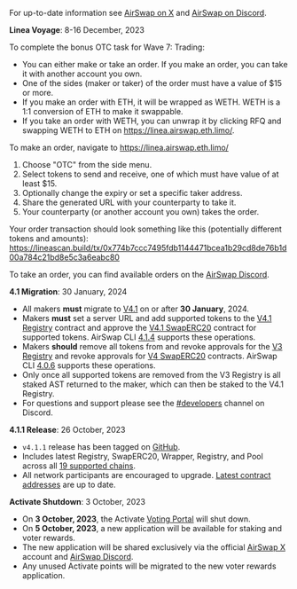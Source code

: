 For up-to-date information see [AirSwap on X](https://twitter.com/airswap) and [AirSwap on Discord](https://chat.airswap.io/).

**Linea Voyage**: 8-16 December, 2023

To complete the bonus OTC task for Wave 7: Trading:

- You can either make or take an order. If you make an order, you can take it with another account you own.
- One of the sides (maker or taker) of the order must have a value of $15 or more.
- If you make an order with ETH, it will be wrapped as WETH. WETH is a 1:1 conversion of ETH to make it swappable.
- If you take an order with WETH, you can unwrap it by clicking RFQ and swapping WETH to ETH on https://linea.airswap.eth.limo/.

To make an order, navigate to https://linea.airswap.eth.limo/

1. Choose "OTC" from the side menu.
2. Select tokens to send and receive, one of which must have value of at least $15.
3. Optionally change the expiry or set a specific taker address.
4. Share the generated URL with your counterparty to take it.
5. Your counterparty (or another account you own) takes the order.

Your order transaction should look something like this (potentially different tokens and amounts): https://lineascan.build/tx/0x774b7ccc7495fdb1144471bcea1b29cd8de76b1d00a784c21bd8e5c3a6eabc80

To take an order, you can find available orders on the [AirSwap Discord](https://discord.gg/9sEBHXnD).

**4.1 Migration**: 30 January, 2024

* All makers **must** migrate to [V4.1](https://about.airswap.io/technology/deployments) on or after **30 January**, 2024.
* Makers **must** set a server URL and add supported tokens to the [V4.1 Registry](https://about.airswap.io/technology/deployments#airswap-v4.1) contract and approve the [V4.1 SwapERC20](https://about.airswap.io/technology/deployments#airswap-v4.1) contract for supported tokens. AirSwap CLI [4.1.4](https://www.npmjs.com/package/airswap/v/4.1.4) supports these operations.
* Makers **should** remove all tokens from and revoke approvals for the [V3 Registry](https://etherscan.io/address/0x8F9DA6d38939411340b19401E8c54Ea1f51B8f95) and revoke approvals for [V4 SwapERC20](https://about.airswap.io/technology/deployments#airswap-v4) contracts. AirSwap CLI [4.0.6](https://www.npmjs.com/package/airswap/v/4.0.6) supports these operations.
* Only once all supported tokens are removed from the V3 Registry is all staked AST returned to the maker, which can then be staked to the V4.1 Registry.
* For questions and support please see the [#developers](https://discord.com/channels/590643190281928738/877682977616838656) channel on Discord.

**4.1.1 Release**: 26 October, 2023

* `v4.1.1` release has been tagged on [GitHub](https://github.com/airswap/airswap-protocols/releases).
* Includes latest Registry, SwapERC20, Wrapper, Registry, and Pool across all [19 supported chains](https://github.com/airswap/airswap-protocols/blob/v4.1.1/tools/constants/index.ts#L10).
* All network participants are encouraged to upgrade. [Latest contract addresses](./technology/deployments.md) are up to date.

**Activate Shutdown**: 3 October, 2023

* On **3 October, 2023**, the Activate [Voting Portal](https://activate.codefi.network/staking/airswap/governance) will shut down.
* On **5 October, 2023**, a new application will be available for staking and voter rewards.
* The new application will be shared exclusively via the official [AirSwap X](https://twitter.com/airswap) account and [AirSwap Discord](https://chat.airswap.io/).
* Any unused Activate points will be migrated to the new voter rewards application.